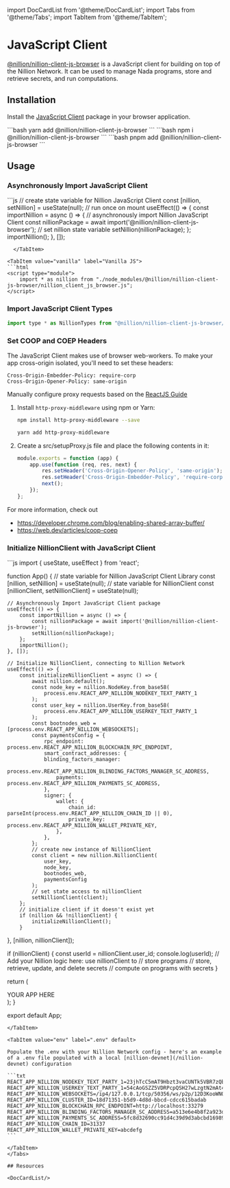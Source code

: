 import DocCardList from '@theme/DocCardList';
import Tabs from '@theme/Tabs';
import TabItem from '@theme/TabItem';

# JavaScript Client

[@nillion/nillion-client-js-browser](https://www.npmjs.com/package/@nillion/nillion-client-js-browser) is a JavaScript client for building on top of the Nillion Network. It can be used to manage Nada programs, store and retrieve secrets, and run computations.

## Installation

Install the [JavaScript Client](https://www.npmjs.com/package/@nillion/nillion-client-js-browser) package in your browser application.

<Tabs>

  <TabItem value="yarn" label="yarn" default>
```bash
yarn add @nillion/nillion-client-js-browser
```
  </TabItem>

  <TabItem value="npm" label="npm">
```bash
npm i @nillion/nillion-client-js-browser
```
  </TabItem>

  <TabItem value="pnpm" label="pnpm">
```bash
pnpm add @nillion/nillion-client-js-browser
```
  </TabItem>
</Tabs>

## Usage

### Asynchronously Import JavaScript Client

<Tabs>

  <TabItem value="react" label="ReactJS" default>
```js
// create state variable for Nillion JavaScript Client
const [nillion, setNillion] = useState(null);
// run once on mount
useEffect(() => {
    const importNillion = async () => {
        // asynchronously import Nillion JavaScript Client
        const nillionPackage = await import('@nillion/nillion-client-js-browser');
        // set nillion state variable
        setNillion(nillionPackage);
    };
    importNillion();
}, []);

````
  </TabItem>

<TabItem value="vanilla" label="Vanilla JS">
```html
<script type="module">
    import * as nillion from "./node_modules/@nillion/nillion-client-js-browser/nillion_client_js_browser.js";
</script>
````

</TabItem>
</Tabs>

### Import JavaScript Client Types

```js
import type * as NillionTypes from "@nillion/nillion-client-js-browser/nillion_client_js_browser.d.ts";
```

### Set COOP and COEP Headers

The JavaScript Client makes use of browser web-workers. To make your app cross-origin isolated, you'll need to set these headers:

```
Cross-Origin-Embedder-Policy: require-corp
Cross-Origin-Opener-Policy: same-origin
```


<Tabs>

<TabItem value="React" label="ReactJS" default>

Manually configure proxy requests based on the [ReactJS Guide](https://create-react-app.dev/docs/proxying-api-requests-in-development/#configuring-the-proxy-manually)

1. Install `http-proxy-middleware` using npm or Yarn:

    ```bash
    npm install http-proxy-middleware --save
    ```

    ```bash
    yarn add http-proxy-middleware
    ```

2. Create a src/setupProxy.js file and place the following contents in it:

    ```js
    module.exports = function (app) {
        app.use(function (req, res, next) {
            res.setHeader('Cross-Origin-Opener-Policy', 'same-origin');
            res.setHeader('Cross-Origin-Embedder-Policy', 'require-corp');
            next();
        });
    };
    ```

</TabItem>
</Tabs>


For more information, check out
- https://developer.chrome.com/blog/enabling-shared-array-buffer/
- https://web.dev/articles/coop-coep

### Initialize NillionClient with JavaScript Client

<Tabs>

<TabItem value="app" label="App.js" default>
```js
import { useState, useEffect } from 'react';

function App() {
    // state variable for Nillion JavaScript Client Library
    const [nillion, setNillion] = useState(null);
    // state variable for NillionClient
    const [nillionClient, setNillionClient] = useState(null);
  
    // Asynchronously Import JavaScript Client package
    useEffect(() => {
        const importNillion = async () => {
            const nillionPackage = await import('@nillion/nillion-client-js-browser');
            setNillion(nillionPackage);
        };
        importNillion();
    }, []);

    // Initialize NillionClient, connecting to Nillion Network
    useEffect(() => {
        const initializeNillionClient = async () => {
            await nillion.default();
            const node_key = nillion.NodeKey.from_base58(
                process.env.REACT_APP_NILLION_NODEKEY_TEXT_PARTY_1
            );
            const user_key = nillion.UserKey.from_base58(
                process.env.REACT_APP_NILLION_USERKEY_TEXT_PARTY_1
            );
            const bootnodes_web = [process.env.REACT_APP_NILLION_WEBSOCKETS];
            const paymentsConfig = {
                rpc_endpoint: process.env.REACT_APP_NILLION_BLOCKCHAIN_RPC_ENDPOINT,
                smart_contract_addresses: {
                blinding_factors_manager:
                    process.env.REACT_APP_NILLION_BLINDING_FACTORS_MANAGER_SC_ADDRESS,
                    payments: process.env.REACT_APP_NILLION_PAYMENTS_SC_ADDRESS,
                },
                signer: {
                    wallet: {
                        chain_id: parseInt(process.env.REACT_APP_NILLION_CHAIN_ID || 0),
                        private_key: process.env.REACT_APP_NILLION_WALLET_PRIVATE_KEY,
                    },
                },
            };    
            // create new instance of NillionClient
            const client = new nillion.NillionClient(
                user_key,
                node_key,
                bootnodes_web,
                paymentsConfig
            );
            // set state access to nillionClient
            setNillionClient(client);
        };
        // initialize client if it doesn't exist yet
        if (nillion && !nillionClient) {
            initializeNillionClient();
        }
  }, [nillion, nillionClient]);

  if (nillionClient) {
    const userId = nillionClient.user_id;
    console.log(userId);
    // Add your Nillion logic here: use nillionClient to
    // store programs
    // store, retrieve, update, and delete secrets
    // compute on programs with secrets
  }

  return (
    <div className="App">
      YOUR APP HERE
    </div>
  );
}

export default App;
````
</TabItem>

<TabItem value="env" label=".env" default>

Populate the .env with your Nillion Network config - here's an example of a .env file populated with a local [nillion-devnet](/nillion-devnet) configuration

```txt
REACT_APP_NILLION_NODEKEY_TEXT_PARTY_1=23jhTcC5mAT9Hbzt3vaCUNTk5VBR7zQbvz9h34mve2a8vQvWGGXth4BQzDFetYdULZvjaET2Gc6smFn7i75YFpNH8My9d
REACT_APP_NILLION_USERKEY_TEXT_PARTY_1=54cAoGSZZ5VDRPcpQSH27wLzgtN2mAt4LkPb436hUuDuS765UZyHfN2JxqqTLuWJThgVDDqEH1cHBVbqfcbCuLbJ
REACT_APP_NILLION_WEBSOCKETS=/ip4/127.0.0.1/tcp/50356/ws/p2p/12D3KooWNQTeFoEFHLp46RVG3ydUSZ9neeoAL44DSRYjExWLsRQ4
REACT_APP_NILLION_CLUSTER_ID=18d71351-b5d9-4d8d-bbcd-cdcc615badab
REACT_APP_NILLION_BLOCKCHAIN_RPC_ENDPOINT=http://localhost:33279
REACT_APP_NILLION_BLINDING_FACTORS_MANAGER_SC_ADDRESS=a513e6e4b8f2a923d98304ec87f64353c4d5c853
REACT_APP_NILLION_PAYMENTS_SC_ADDRESS=5fc8d32690cc91d4c39d9d3abcbd16989f875707
REACT_APP_NILLION_CHAIN_ID=31337
REACT_APP_NILLION_WALLET_PRIVATE_KEY=abcdefg
```

</TabItem>
</Tabs>

## Resources

<DocCardList/>
